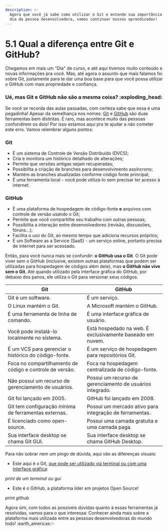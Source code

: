 ```yaml
---
description: >-
  Agora que você já sabe como utilizar o Git e entende sua importância no dia a
  dia da pessoa desenvolvedora, vamos continuar nossos aprendizados!
---
```


# 5.1 Qual a diferença entre Git e GitHub?

Chegamos em mais um "Dia" de curso, e até aqui tivemos muito conteúdo e novas informações pra você. Mas, até agora o assunto que mais falamos foi sobre Git, justamente para te dar uma boa base para que você possa utilizar o GitHub com mais propriedade e confiança.&#x20;

### Ué, mas Git e GitHub não são a mesma coisa? :exploding\_head:

Se você se recorda das aulas passadas, com certeza sabe que essa é uma pegadinha! Apesar da semelhança nos nomes: [Git](../2.-fundamentos-de-controle-de-versao-e-git/2.2-introducao-ao-git.md) e [GitHub](../1.-antes-de-comecar/1.4-sobre-o-github.md) são duas ferramentas bem distintas. É raro, mas acontece muito das pessoas confundirem os dois!  Por isso estamos aqui pra te ajudar a não cometer este erro. Vamos relembrar alguns pontos: &#x20;

### Git

* É um sistema de Controle de Versão Distribuído (DVCS);
* Cria e monitora um histórico detalhado de alterações;
* Permite que versões antigas sejam recuperadas;
* Possibilita a criação de branches para desenvolvimento assíncrono;
* Mantém as branches atualizadas conforme código fonte principal;
* É uma ferramenta local - você pode utilizá-lo sem precisar ter acesso à internet.

### GitHub

* É uma plataforma de hospedagem de código-fonte **e** arquivos com controle de versão usando o Git;
* Permite que você compartilhe seu trabalho com outras pessoas;
* Possibilita a interação entre desenvolvedores (revisão, discussões, fóruns...);
* Facilita o uso do Git, ao mesmo tempo que adiciona recursos próprios;
* É um Software as a Service (SaaS) - um serviço online, portanto precisa de internet para ser acessado.

Então, para você nunca mais se confundir: **o GitHub usa o Git**. O Git pode viver sem o GitHub (inclusive, existem outras plataformas que podem ser utilizadas para hospedagem de códigos além dele), mas **o GitHub não vive sem o Git**. Até quando utilizado pela interface gráfica do GitHub, por debaixo dos panos, ele utiliza o Git para versionar seus códigos.&#x20;

<table data-full-width="true"><thead><tr><th>Git</th><th>GitHub</th></tr></thead><tbody><tr><td>Git é um software.</td><td>É um serviço.</td></tr><tr><td>O Linux mantém o Git.</td><td>A Microsoft mantém o GitHub.</td></tr><tr><td>É uma ferramenta de linha de comando.</td><td>É uma interface gráfica de usuário.</td></tr><tr><td>Você pode instalá-lo localmente no sistema.</td><td>Está hospedado na web. É exclusivamente baseado em nuvem.</td></tr><tr><td>É um VCS para gerenciar o histórico do código-fonte.</td><td>É um serviço de hospedagem para repositórios Git.</td></tr><tr><td>Foca no compartilhamento de código e controle de versão.</td><td>Foca na hospedagem centralizada de código-fonte.</td></tr><tr><td>Não possui um recurso de gerenciamento de usuários.</td><td>Possui um recurso de gerenciamento de usuários integrado.</td></tr><tr><td>Git foi lançado em 2005.</td><td>GitHub foi lançado em 2008.</td></tr><tr><td>Git tem configuração mínima de ferramentas externas.</td><td>Possui um mercado ativo para integração de ferramentas.</td></tr><tr><td>É licenciado como open-source.</td><td>Possui uma camada gratuita e uma camada paga.</td></tr><tr><td>Sua interface desktop se chama Git GUI.</td><td>Sua interface desktop se chama GitHub Desktop.</td></tr></tbody></table>

Para não sobrar nem um pingo de dúvida, aqui vão as diferenças visuais: &#x20;

* Este aqui é o Git, [que pode ser utilizado via terminal ou com uma interface gráfica](../2.-fundamentos-de-controle-de-versao-e-git/2.5-interagindo-com-o-git.md):

_print de um terminal ou gui_&#x20;

* Este é o GitHub, a plataforma líder em projetos Open Source!

_print github_

Agora sim, com todos as possíveis dúvidas quanto à essas ferramentas já resolvidas, vamos para o que interessa: Conhecer ainda mais sobre a plataforma mais utilizada entre as pessoas desenvolvedoras do mundo todo! :earth\_americas::sparkles:
